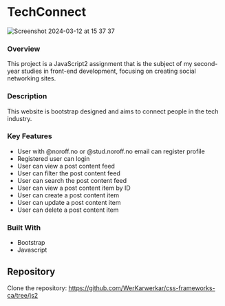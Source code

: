 # TechConnect
![Screenshot 2024-03-12 at 15 37 37](https://github.com/WerKarwerkar/css-frameworks-ca/assets/126430261/f688e6c4-3892-4d0f-9c94-7b6a23601001)

### Overview 
This project is a JavaScript2 assignment that is the subject of my second-year studies in front-end development, focusing on creating social networking sites.


### Description
This website is bootstrap designed and aims to connect people in the tech industry.

### Key Features

- User with @noroff.no or @stud.noroff.no email can register profile
- Registered user can login
- User can view a post content feed
- User can filter the post content feed
- User can search the post content feed
- User can view a post content item by ID
- User can create a post content item
- User can update a post content item
- User can delete a post content item

### Built With
- Bootstrap
- Javascript

## Repository

Clone the repository:
https://github.com/WerKarwerkar/css-frameworks-ca/tree/js2
